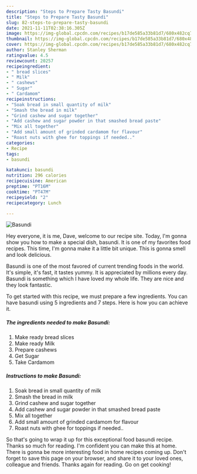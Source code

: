 ```yaml
---
description: "Steps to Prepare Tasty Basundi"
title: "Steps to Prepare Tasty Basundi"
slug: 82-steps-to-prepare-tasty-basundi
date: 2021-11-11T02:38:16.305Z
image: https://img-global.cpcdn.com/recipes/b17de585a33b81d7/680x482cq70/basundi-recipe-main-photo.jpg
thumbnail: https://img-global.cpcdn.com/recipes/b17de585a33b81d7/680x482cq70/basundi-recipe-main-photo.jpg
cover: https://img-global.cpcdn.com/recipes/b17de585a33b81d7/680x482cq70/basundi-recipe-main-photo.jpg
author: Stanley Sherman
ratingvalue: 4.5
reviewcount: 20257
recipeingredient:
- " bread slices"
- " Milk"
- " cashews"
- " Sugar"
- " Cardamom"
recipeinstructions:
- "Soak bread in small quantity of milk"
- "Smash the bread in milk"
- "Grind cashew and sugar together"
- "Add cashew and sugar powder in that smashed bread paste"
- "Mix all together"
- "Add small amount of grinded cardamom for flavour"
- "Roast nuts with ghee for toppings if needed.."
categories:
- Recipe
tags:
- basundi

katakunci: basundi 
nutrition: 296 calories
recipecuisine: American
preptime: "PT16M"
cooktime: "PT47M"
recipeyield: "2"
recipecategory: Lunch

---
```



![Basundi](https://img-global.cpcdn.com/recipes/b17de585a33b81d7/680x482cq70/basundi-recipe-main-photo.jpg)

Hey everyone, it is me, Dave, welcome to our recipe site. Today, I'm gonna show you how to make a special dish, basundi. It is one of my favorites food recipes. This time, I'm gonna make it a little bit unique. This is gonna smell and look delicious.

Basundi is one of the most favored of current trending foods in the world. It's simple, it's fast, it tastes yummy. It is appreciated by millions every day. Basundi is something which I have loved my whole life. They are nice and they look fantastic.




To get started with this recipe, we must prepare a few ingredients. You can have basundi using 5 ingredients and 7 steps. Here is how you can achieve it.

<!--inarticleads1-->

##### The ingredients needed to make Basundi:

1. Make ready  bread slices
1. Make ready  Milk
1. Prepare  cashews
1. Get  Sugar
1. Take  Cardamom




<!--inarticleads2-->

##### Instructions to make Basundi:

1. Soak bread in small quantity of milk
1. Smash the bread in milk
1. Grind cashew and sugar together
1. Add cashew and sugar powder in that smashed bread paste
1. Mix all together
1. Add small amount of grinded cardamom for flavour
1. Roast nuts with ghee for toppings if needed..




So that's going to wrap it up for this exceptional food basundi recipe. Thanks so much for reading. I'm confident you can make this at home. There is gonna be more interesting food in home recipes coming up. Don't forget to save this page on your browser, and share it to your loved ones, colleague and friends. Thanks again for reading. Go on get cooking!
